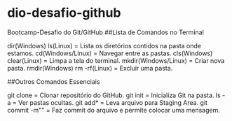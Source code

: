 # dio-desafio-github
Bootcamp-Desafio do  Git/GitHub 
##Lista de Comandos no Terminal 

dir(Windows) ls(Linux) = Lista os diretórios contidos na pasta onde estamos.
cd(Windows/Linux) = Navegar entre as pastas.
cls(Windows) clear(Linux) = Limpa a tela do terminal.
mkdir(Windows/Linux) = Criar nova pasta.
rmdir(Windows) rm -rf(Linux) = Excluir uma pasta.

##Outros Comandos Essenciais

git clone = Clonar repositório do GitHub.
git init = Inicializa Git na pasta.
ls -a = Ver pastas ocultas.
git add* = Leva arquivo para Staging Area.
git commit -m"" = Faz commit do arquivo e permite colocar uma mensagem.
